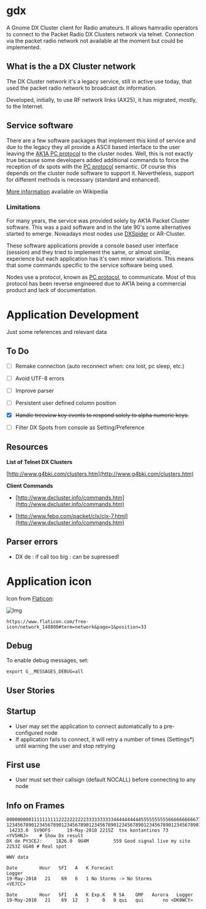 # gdx

A Gnome DX Cluster client for Radio amateurs. It allows hamradio operators to connect to the Packet Radio DX Clusters network via telnet. Connection via the packet radio network not available at the moment but could be implemented.

## What is the a DX Cluster network

The DX Cluster network it's a legacy service, still in active use today, that used the packet radio network to broadcast dx information.

Developed, initially, to use RF network links (AX25), it has migrated, mostly,  to the Internet.

## Service software
There are a few software packages that implement this kind of service and due to the legacy they all provide a ASCII based interface to the user leaving the [AK1A PC protocol](http://www.dxcluster.org/tech/pcprot.html) to the cluster nodes. Well, this is not exactly true because some developers added additional commands to force the reception of dx spots with the [PC protocol](http://www.dxcluster.org/tech/pcprot.html) semantic. Of course this depends on the cluster node software to support it. Nevertheless, support for different methods is necessary (standard and enhanced).

[More information](https://en.wikipedia.org/wiki/DX_cluster) available on Wikipedia

### Limitations

For many years, the service was provided solely by AK1A Packet Cluster software. This was a paid software and in the late 90's some alternatives started to emerge. Nowadays most nodes use [DXSpider](http://www.dxcluster.org/main/) or AR-Cluster.

These software applications provide a console based user interface (session) and they tried to implement the same, or almost similar, experience but each application has it's own minor variations. This means that some commands specific to the service software being used.

Nodes use a protocol, known as [PC protocol](http://www.dxcluster.org/tech/pcprot.html), to communicate. Most of this protocol has been reverse engineered due to AK1A being a commercial product and lack of documentation.

# Application Development

Just some references and relevant data

## To Do

- [ ] Remake connection (auto reconnect when: cnx lost, pc sleep, etc.)

- [ ] Avoid UTF-8 errors

- [ ] Improve parser

- [ ] Persistent user defined column position

- [x] ~~Handle treeview key events to respond solely to alpha numeric keys.~~

- [ ] Filter DX Spots from console as Setting/Preference

## Resources

**List of Telnet DX Clusters**

[http://www.g4bki.com/clusters.htm](http://www.g4bki.com/clusters.htm)

**Client Commands**

* [http://www.dxcluster.info/commands.htm](http://www.dxcluster.info/commands.htm)

* [http://www.febo.com/packet/clx/clx-7.html](http://www.dxcluster.info/commands.htm)


## Parser errors
- DX de <CALLSIGN>: if call too big : can be supressed!

# Application icon
Icon from [Flaticon](http://www.flaticon.com):

![Img](/data/icons/hicolor/256x256/org.ampr.ct1enq.gdx.png)

`https://www.flaticon.com/free-icon/network_148800#term=network&page=1&position=33`

## Debug

To enable debug messages, set:

    export G__MESSAGES_DEBUG=all

## User Stories

## Startup

* User may set the application to connect automatically to a pre-configured node
* If application fails to connect, it will retry a number of times (Settings*) until warning the user and stop retrying

## First use

* User must set their callsign (default NOCALL) before connecting to any node

## Info on Frames

	00000000011111111112222222222333333333344444444445555555555666666666677777777778
	12345678901234567890123456789012345678901234567890123456789012345678901234567890
	 14233.0  SV9OFS      19-May-2010 2215Z  tnx kontantinos 73          <YV5HNJ>    # Show Dx result
	DX de PY3CEJ:     1826.0  9U4M         559 Good signal live my site   2253Z GG40 # Real spot

    WWV data

	Date        Hour   SFI   A   K Forecast                               Logger
	19-May-2010   21    69   6   1 No Storms -> No Storms                <VE7CC>

	Date        Hour   SFI   A   K Exp.K   R SA    GMF   Aurora   Logger
	19-May-2010   21    69  12   3     0   0 qui   qui       no <DK0WCY>

